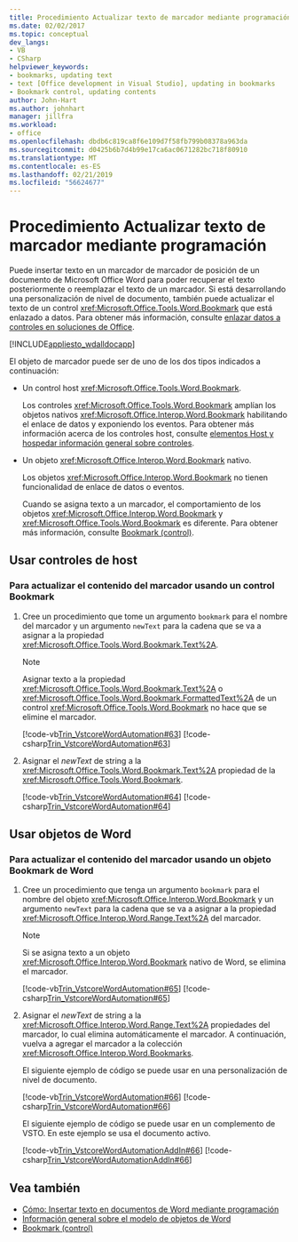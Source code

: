 ```yaml
---
title: Procedimiento Actualizar texto de marcador mediante programación
ms.date: 02/02/2017
ms.topic: conceptual
dev_langs:
- VB
- CSharp
helpviewer_keywords:
- bookmarks, updating text
- text [Office development in Visual Studio], updating in bookmarks
- Bookmark control, updating contents
author: John-Hart
ms.author: johnhart
manager: jillfra
ms.workload:
- office
ms.openlocfilehash: dbdb6c819ca8f6e109d7f58fb799b08378a963da
ms.sourcegitcommit: d0425b6b7d4b99e17ca6ac0671282bc718f80910
ms.translationtype: MT
ms.contentlocale: es-ES
ms.lasthandoff: 02/21/2019
ms.locfileid: "56624677"
---
```

# <a name="how-to-programmatically-update-bookmark-text"></a>Procedimiento Actualizar texto de marcador mediante programación
  Puede insertar texto en un marcador de marcador de posición de un documento de Microsoft Office Word para poder recuperar el texto posteriormente o reemplazar el texto de un marcador. Si está desarrollando una personalización de nivel de documento, también puede actualizar el texto de un control <xref:Microsoft.Office.Tools.Word.Bookmark> que está enlazado a datos. Para obtener más información, consulte [enlazar datos a controles en soluciones de Office](../vsto/binding-data-to-controls-in-office-solutions.md).

 [!INCLUDE[appliesto_wdalldocapp](../vsto/includes/appliesto-wdalldocapp-md.md)]

 El objeto de marcador puede ser de uno de los dos tipos indicados a continuación:

- Un control host <xref:Microsoft.Office.Tools.Word.Bookmark>.

   Los controles <xref:Microsoft.Office.Tools.Word.Bookmark> amplían los objetos nativos <xref:Microsoft.Office.Interop.Word.Bookmark> habilitando el enlace de datos y exponiendo los eventos. Para obtener más información acerca de los controles host, consulte [elementos Host y hospedar información general sobre controles](../vsto/host-items-and-host-controls-overview.md).

- Un objeto <xref:Microsoft.Office.Interop.Word.Bookmark> nativo.

   Los objetos <xref:Microsoft.Office.Interop.Word.Bookmark> no tienen funcionalidad de enlace de datos o eventos.

  Cuando se asigna texto a un marcador, el comportamiento de los objetos <xref:Microsoft.Office.Interop.Word.Bookmark> y <xref:Microsoft.Office.Tools.Word.Bookmark> es diferente. Para obtener más información, consulte [Bookmark (control)](../vsto/bookmark-control.md).

## <a name="use-host-controls"></a>Usar controles de host

### <a name="to-update-bookmark-contents-using-a-bookmark-control"></a>Para actualizar el contenido del marcador usando un control Bookmark

1.  Cree un procedimiento que tome un argumento `bookmark` para el nombre del marcador y un argumento `newText` para la cadena que se va a asignar a la propiedad <xref:Microsoft.Office.Tools.Word.Bookmark.Text%2A>.

    > [!NOTE]
    >  Asignar texto a la propiedad <xref:Microsoft.Office.Tools.Word.Bookmark.Text%2A> o <xref:Microsoft.Office.Tools.Word.Bookmark.FormattedText%2A> de un control <xref:Microsoft.Office.Tools.Word.Bookmark> no hace que se elimine el marcador.

     [!code-vb[Trin_VstcoreWordAutomation#63](../vsto/codesnippet/VisualBasic/Trin_VstcoreWordAutomationVB/ThisDocument.vb#63)]
     [!code-csharp[Trin_VstcoreWordAutomation#63](../vsto/codesnippet/CSharp/Trin_VstcoreWordAutomationCS/ThisDocument.cs#63)]

2.  Asignar el *newText* de string a la <xref:Microsoft.Office.Tools.Word.Bookmark.Text%2A> propiedad de la <xref:Microsoft.Office.Tools.Word.Bookmark>.

     [!code-vb[Trin_VstcoreWordAutomation#64](../vsto/codesnippet/VisualBasic/Trin_VstcoreWordAutomationVB/ThisDocument.vb#64)]
     [!code-csharp[Trin_VstcoreWordAutomation#64](../vsto/codesnippet/CSharp/Trin_VstcoreWordAutomationCS/ThisDocument.cs#64)]

## <a name="use-word-objects"></a>Usar objetos de Word

### <a name="to-update-bookmark-contents-using-a-word-bookmark-object"></a>Para actualizar el contenido del marcador usando un objeto Bookmark de Word

1.  Cree un procedimiento que tenga un argumento `bookmark` para el nombre del objeto <xref:Microsoft.Office.Interop.Word.Bookmark> y un argumento `newText` para la cadena que se va a asignar a la propiedad <xref:Microsoft.Office.Interop.Word.Range.Text%2A> del marcador.

    > [!NOTE]
    >  Si se asigna texto a un objeto <xref:Microsoft.Office.Interop.Word.Bookmark> nativo de Word, se elimina el marcador.

     [!code-vb[Trin_VstcoreWordAutomation#65](../vsto/codesnippet/VisualBasic/Trin_VstcoreWordAutomationVB/ThisDocument.vb#65)]
     [!code-csharp[Trin_VstcoreWordAutomation#65](../vsto/codesnippet/CSharp/Trin_VstcoreWordAutomationCS/ThisDocument.cs#65)]

2.  Asignar el *newText* de string a la <xref:Microsoft.Office.Interop.Word.Range.Text%2A> propiedades del marcador, lo cual elimina automáticamente el marcador. A continuación, vuelva a agregar el marcador a la colección <xref:Microsoft.Office.Interop.Word.Bookmarks>.

     El siguiente ejemplo de código se puede usar en una personalización de nivel de documento.

     [!code-vb[Trin_VstcoreWordAutomation#66](../vsto/codesnippet/VisualBasic/Trin_VstcoreWordAutomationVB/ThisDocument.vb#66)]
     [!code-csharp[Trin_VstcoreWordAutomation#66](../vsto/codesnippet/CSharp/Trin_VstcoreWordAutomationCS/ThisDocument.cs#66)]

     El siguiente ejemplo de código se puede usar en un complemento de VSTO. En este ejemplo se usa el documento activo.

     [!code-vb[Trin_VstcoreWordAutomationAddIn#66](../vsto/codesnippet/VisualBasic/Trin_VstcoreWordAutomationAddIn/ThisAddIn.vb#66)]
     [!code-csharp[Trin_VstcoreWordAutomationAddIn#66](../vsto/codesnippet/CSharp/Trin_VstcoreWordAutomationAddIn/ThisAddIn.cs#66)]

## <a name="see-also"></a>Vea también
- [Cómo: Insertar texto en documentos de Word mediante programación](../vsto/how-to-programmatically-insert-text-into-word-documents.md)
- [Información general sobre el modelo de objetos de Word](../vsto/word-object-model-overview.md)
- [Bookmark (control)](../vsto/bookmark-control.md)
